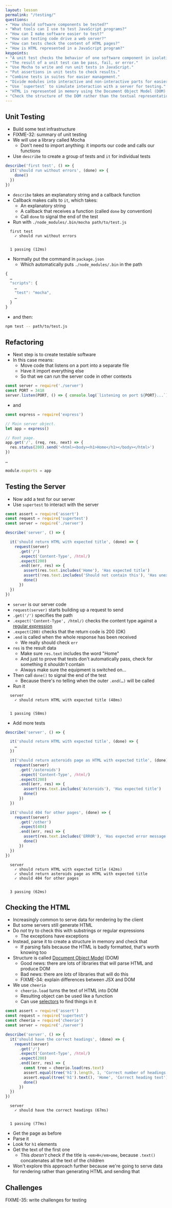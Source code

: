 ```yaml
---
layout: lesson
permalink: "/testing/"
questions:
- "How should software components be tested?"
- "What tools can I use to test JavaScript programs?"
- "How can I make software easier to test?"
- "How can testing code drive a web server?"
- "How can tests check the content of HTML pages?"
- "How is HTML represented in a JavaScript program?"
keypoints:
- "A unit test checks the behavior of one software component in isolation."
- "The result of a unit test can be pass, fail, or error."
- "Use Mocha to write and run unit tests in JavaScript."
- "Put assertions in unit tests to check results."
- "Combine tests in suites for easier management."
- "Divide modules into interactive and non-interactive parts for easier testing."
- "Use `supertest` to simulate interaction with a server for testing."
- "HTML is represented in memory using the Document Object Model (DOM)."
- "Check the structure of the DOM rather than the textual representation of the HTML when testing."
---
```


## Unit Testing

- Build some test infrastructure
- FIXME-32: summary of unit testing
- We will use a library called Mocha
  - Don't need to import anything: it imports our code and calls our functions
- Use `describe` to create a group of tests and `it` for individual tests

<!-- @src/testing/hello-test.js -->
```js
describe('first test', () => {
  it('should run without errors', (done) => {
    done()
  })
})
```

- `describe` takes an explanatory string and a callback function
- Callback makes calls to `it`, which takes:
  - An explanatory string
  - A callback that receives a function (called `done` by convention)
  - Call `done` to signal the end of the test
- Run with `./node_modules/.bin/mocha path/to/test.js`

```output
  first test
    ✓ should run without errors


  1 passing (12ms)
```

- Normally put the command in `package.json`
  - Which automatically puts `./node_modules/.bin` in the path

<!-- @package.json -->
```js
{
  …
  "scripts": {
    …
    "test": "mocha",
    …
  }
}
```

- and then:

```sh
npm test -- path/to/test.js
```

## Refactoring

- Next step is to create testable software
- In this case means:
  - Move code that listens on a port into a separate file
  - Have it import everything else
  - So that we can run the server code in other contexts

<!-- @src/testing/standalone.js -->
```js
const server = require('./server')
const PORT = 3418
server.listen(PORT, () => { console.log(`listening on port ${PORT}...`) })
```

- and

<!-- @src/testing/server.js -->
```js
const express = require('express')

// Main server object.
let app = express()

// Root page.
app.get('/', (req, res, next) => {
  res.status(200).send('<html><body><h1>Home</h1></body></html>')
})

…

module.exports = app
```

## Testing the Server

- Now add a test for our server
- Use `supertest` to interact with the server

<!-- @src/testing/request-test.js -->
```js
const assert = require('assert')
const request = require('supertest')
const server = require('./server')

describe('server', () => {

  it('should return HTML with expected title', (done) => {
    request(server)
      .get('/')
      .expect('Content-Type', /html/)
      .expect(200)
      .end((err, res) => {
        assert(res.text.includes('Home'), 'Has expected title')
        assert(!res.text.includes('Should not contain this'), 'Has unexpected text')
        done()
      })
  })
})
```

- `server` is our server code
- `request(server)` starts building up a request to send
- `.get('/')` specifies the path
- `.expect('Content-Type', /html/)` checks the content type against a [regular expression]({{'/gloss/#regular-expression'|absolute_url}})
- `.expect(200)` checks that the return code is 200 (OK)
- `.end` is called when the whole response has been received
  - We really should check `err`
- `res` is the result data
  - Make sure `res.text` includes the word "Home"
  - And just to prove that tests don't automatically pass,
    check for something it *shouldn't* contain
  - Always make sure the equipment is switched on…
- Then call `done()` to signal the end of the test
  - Because there's no telling when the outer `.end(…)` will be called
- Run it

```output
  server
    ✓ should return HTML with expected title (48ms)


  1 passing (58ms)
```

- Add more tests

<!-- @src/testing/request-test.js -->
```js
describe('server', () => {

  it('should return HTML with expected title', (done) => {
    …
  })

  it('should return asteroids page as HTML with expected title', (done) => {
    request(server)
      .get('/asteroids')
      .expect('Content-Type', /html/)
      .expect(200)
      .end((err, res) => {
        assert(res.text.includes('Asteroids'), 'Has expected title')
        done()
      })
  })

  it('should 404 for other pages', (done) => {
    request(server)
      .get('/other')
      .expect(404)
      .end((err, res) => {
        assert(res.text.includes('ERROR'), 'Has expected error message')
        done()
      })
  })
})
```
```output
  server
    ✓ should return HTML with expected title (42ms)
    ✓ should return asteroids page as HTML with expected title
    ✓ should 404 for other pages


  3 passing (62ms)
```

## Checking the HTML

- Increasingly common to serve data for rendering by the client
- But some servers still generate HTML
- Do *not* try to check this with substrings or regular expressions
  - The exceptions have exceptions
- Instead, parse it to create a structure in memory and check that
  - If parsing fails because the HTML is badly formatted, that's worth knowing too
- Structure is called [Document Object Model]({{'/gloss/#dom'|absolute_url}}) (DOM)
  - Good news: there are lots of libraries that will parse HTML and produce DOM
  - Bad news: there are *lots* of libraries that will do this
  - FIXME-34: explain differences between JSX and DOM
- We use `cheerio`
  - `cheerio.load` turns the text of HTML into DOM
  - Resulting object can be used like a function
  - Can use [selectors]({{'/gloss/#selector'|absolute_url}}) to find things in it

<!-- @src/testing/dom-test.js -->
```js
const assert = require('assert')
const request = require('supertest')
const cheerio = require('cheerio')
const server = require('./server')

describe('server', () => {
  it('should have the correct headings', (done) => {
    request(server)
      .get('/')
      .expect('Content-Type', /html/)
      .expect(200)
      .end((err, res) => {
        const tree = cheerio.load(res.text)
        assert.equal(tree('h1').length, 1, 'Correct number of headings')
        assert.equal(tree('h1').text(), 'Home', 'Correct heading text')
        done()
      })
  })
})
```
```output
  server
    ✓ should have the correct headings (67ms)


  1 passing (77ms)
```

- Get the page as before
- Parse it
- Look for `h1` elements
- Get the text of the first one
  - This *doesn't* check if the title is `<em>H</em>ome`,
    because `.text()` concatenates all the text of the children
- Won't explore this approach further because we're going to serve data for rendering
  rather than generating HTML and sending that

## Challenges

FIXME-35: write challenges for testing
